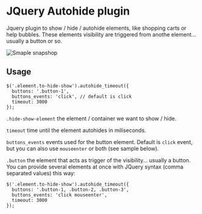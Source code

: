 JQuery Autohide plugin
======================

Jquery plugin to show / hide / autohide elements, like shopping carts or help bubbles. These elements visibility are triggered from anothe element... usually a button or so.

![Smaple snapshop](https://raw.github.com/carloscabo/jquery-autohide-plugin/master/sample-image.png)


## Usage

    $('.element.to-hide-show').autohide_timeout({
      buttons: '.button-1',
      buttons_events: 'click', // default is click
      timeout: 3000
    });

`.hide-show-element` the element / container we want to show / hide.

`timeout` time until the element autohides in miliseconds.

`buttons_events` events used for the button element. Default is `click` event, but you can also use `mouseenter` or both (see sample below).

`.button` the element that acts as trigger of the visibility... usually a button. You can provide several elements at once with JQuery syntax (comma separated values) this way:

    $('.element.to-hide-show').autohide_timeout({
      buttons: '.button-1, .button-2, .button-3',
      buttons_events: 'click mouseenter',
      timeout: 3000
    });
